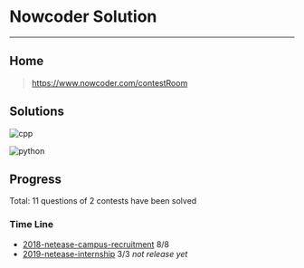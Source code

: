 # Nowcoder Solution

---

## Home

>https://www.nowcoder.com/contestRoom

## Solutions

![cpp](https://img.shields.io/badge/cpp-4-f34b7d.svg)
<!-- ![ruby](https://img.shields.io/badge/ruby-22-701516.svg) -->
![python](https://img.shields.io/badge/python%203-8-3572A5.svg)
<!-- ![java](https://img.shields.io/badge/java-3-b07219.svg) -->

## Progress

Total: 11 questions of 2 contests have been solved

### Time Line

* [2018-netease-campus-recruitment](https://www.nowcoder.com/test/6910869/summary) 8/8
* [2019-netease-internship](https://www.nowcoder.com/) 3/3 *not release yet*